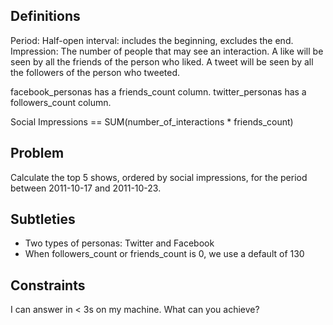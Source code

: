 Definitions
-----------

Period: Half-open interval: includes the beginning, excludes the end.
Impression: The number of people that may see an interaction. A like will be seen by all the friends of the person who liked. A tweet will be seen by all the followers of the person who tweeted.

facebook_personas has a friends_count column.
twitter_personas has a followers_count column.

Social Impressions == SUM(number_of_interactions * friends_count)

Problem
-------

Calculate the top 5 shows, ordered by social impressions, for the period between 2011-10-17 and 2011-10-23.

Subtleties
----------

* Two types of personas: Twitter and Facebook
* When followers_count or friends_count is 0, we use a default of 130

Constraints
-----------
I can answer in < 3s on my machine. What can you achieve?
